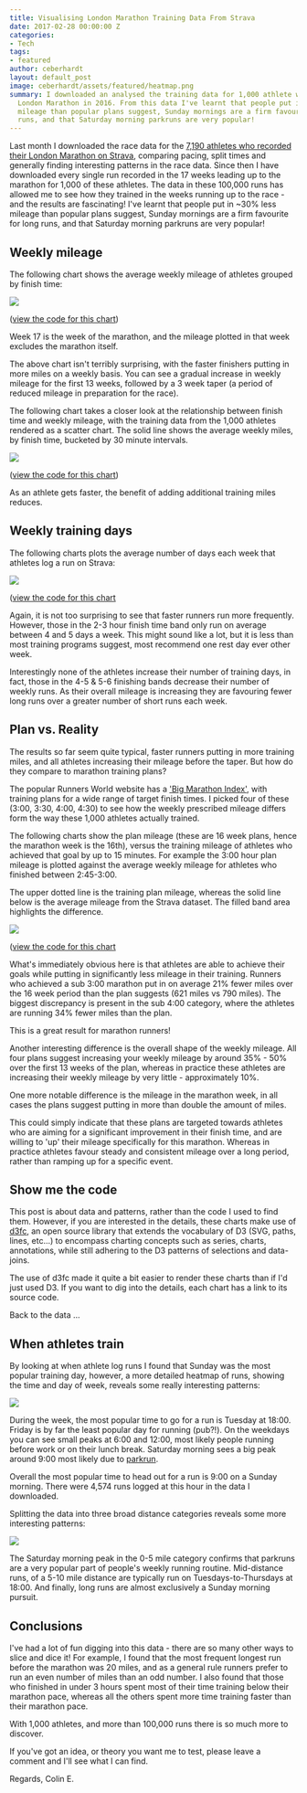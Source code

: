 ```yaml
---
title: Visualising London Marathon Training Data From Strava
date: 2017-02-28 00:00:00 Z
categories:
- Tech
tags:
- featured
author: ceberhardt
layout: default_post
image: ceberhardt/assets/featured/heatmap.png
summary: I downloaded an analysed the training data for 1,000 athlete who ran the
  London Marathon in 2016. From this data I've learnt that people put in ~30% less
  mileage than popular plans suggest, Sunday mornings are a firm favourite for long
  runs, and that Saturday morning parkruns are very popular!
---
```


Last month I downloaded the race data for the [7,190 athletes who recorded their London Marathon on Strava](http://blog.scottlogic.com/2017/01/26/london-marathon-visualising.html), comparing pacing, split times and generally finding interesting patterns in the race data. Since then I have downloaded every single run recorded in the 17 weeks leading up to the marathon for 1,000 of these athletes. The data in these 100,000 runs has allowed me to see how they trained in the weeks running up to the race - and the results are fascinating! I've learnt that people put in ~30% less mileage than popular plans suggest, Sunday mornings are a firm favourite for long runs, and that Saturday morning parkruns are very popular!

## Weekly mileage

The following chart shows the average weekly mileage of athletes grouped by finish time:

<img src="{{ site.baseurl }}/ceberhardt/assets/marathon2/weekly-mileage.png" />

([view the code for this chart](https://bl.ocks.org/ColinEberhardt/2c098c4f9e93f6de827aaf827282a7e1))

Week 17 is the week of the marathon, and the mileage plotted in that week excludes the marathon itself.

The above chart isn't terribly surprising, with the faster finishers putting in more miles on a weekly basis. You can see a gradual increase in weekly mileage for the first 13 weeks, followed by a 3 week taper (a period of reduced mileage in preparation for the race).

The following chart takes a closer look at the relationship between finish time and weekly mileage, with the training data from the 1,000 athletes rendered as a scatter chart. The solid line shows the average weekly miles, by finish time, bucketed by 30 minute intervals.

<img src="{{ site.baseurl }}/ceberhardt/assets/marathon2/mileage-vs-finish.png" />

([view the code for this chart](https://bl.ocks.org/ColinEberhardt/bdf2fb1ac3cfb9b388cfe6c876758a90))

As an athlete gets faster, the benefit of adding additional training miles reduces.

## Weekly training days

The following charts plots the average number of days each week that athletes log a run on Strava:

<img src="{{ site.baseurl }}/ceberhardt/assets/marathon2/training-days.png" />

([view the code for this chart](https://bl.ocks.org/ColinEberhardt/66ae2df764efe8448b9b12c0c699f5b5)

Again, it is not too surprising to see that faster runners run more frequently. However, those in the 2-3 hour finish time band only run on average between 4 and 5 days a week. This might sound like a lot, but it is less than most training programs suggest, most recommend one rest day ever other week.

Interestingly none of the athletes increase their number of training days, in fact, those in the 4-5 & 5-6 finishing bands decrease their number of weekly runs. As their overall mileage is increasing they are favouring fewer long runs over a greater number of short runs each week.

## Plan vs. Reality

The results so far seem quite typical, faster runners putting in more training miles, and all athletes increasing their mileage before the taper. But how do they compare to marathon training plans?

The popular Runners World website has a ['Big Marathon Index'](https://www.runnersworld.co.uk/health/big-marathon-index), with training plans for a wide range of target finish times. I picked four of these (3:00, 3:30, 4:00, 4:30) to see how the weekly prescribed mileage differs form the way these 1,000 athletes actually trained.

The following charts show the plan mileage (these are 16 week plans, hence the marathon week is the 16th), versus the training mileage of athletes who achieved that goal by up to 15 minutes. For example the 3:00 hour plan mileage is plotted against the average weekly mileage for athletes who finished between 2:45-3:00.

The upper dotted line is the training plan mileage, whereas the solid line below is the average mileage from the Strava dataset. The filled band area highlights the difference.

<img src="{{ site.baseurl }}/ceberhardt/assets/marathon2/plan-vs-mileage.png" />

([view the code for this chart](https://bl.ocks.org/ColinEberhardt/32b0782562f83566fa82d2a4f2a2543f)

What's immediately obvious here is that athletes are able to achieve their goals while putting in significantly less mileage in their training. Runners who achieved a sub 3:00 marathon put in on average 21% fewer miles over the 16 week period than the plan suggests (621 miles vs 790 miles). The biggest discrepancy is present in the sub 4:00 category, where the athletes are running 34% fewer miles than the plan.

This is a great result for marathon runners!

Another interesting difference is the overall shape of the  weekly mileage. All four plans suggest increasing your weekly mileage by around 35% - 50% over the first 13 weeks of the plan, whereas in practice these athletes are increasing their weekly mileage by very little - approximately 10%.

One more notable difference is the mileage in the marathon week, in all cases the plans suggest putting in more than double the amount of miles.

This could simply indicate that these plans are targeted towards athletes who are aiming for a significant improvement in their finish time, and are willing to 'up' their mileage specifically for this marathon. Whereas in practice athletes favour steady and consistent mileage over a long period, rather than ramping up for a specific event.

## Show me the code

This post is about data and patterns, rather than the code I used to find them. However, if you are interested in the details, these charts make use of [d3fc](https://d3fc.io), an open source library that extends the vocabulary of D3 (SVG, paths, lines, etc...) to encompass charting concepts such as series, charts, annotations, while still adhering to the D3 patterns of selections and data-joins.

The use of d3fc made it quite a bit easier to render these charts than if I'd just used D3. If you want to dig into the details, each chart has a link to its source code.

Back to the data ...

## When athletes train

By looking at when athlete log runs I found that Sunday was the most popular training day, however, a more detailed heatmap of runs, showing the time and day of week, reveals some really interesting patterns:

<img src="{{ site.baseurl }}/ceberhardt/assets/marathon2/run-heatmap.png" />

During the week, the most popular time to go for a run is Tuesday at 18:00. Friday is by far the least popular day for running (pub?!). On the weekdays you can see small peaks at 6:00 and 12:00, most likely people running before work or on their lunch break. Saturday morning sees a big peak around 9:00 most likely due to [parkrun](http://www.parkrun.com/).

Overall the most popular time to head out for a run is 9:00 on a Sunday morning. There were 4,574 runs logged at this hour in the data I downloaded.

Splitting the data into three broad distance categories reveals some more interesting patterns:

<img src="{{ site.baseurl }}/ceberhardt/assets/marathon2/heatmap-multiples.png" />

The Saturday morning peak in the 0-5 mile category confirms that parkruns are a very popular part of people's weekly running routine. Mid-distance runs, of a 5-10 mile distance are typically run on Tuesdays-to-Thursdays at 18:00. And finally, long runs are almost exclusively a Sunday morning pursuit.

## Conclusions

I've had a lot of fun digging into this data - there are so many other ways to slice and dice it! For example, I found that the most frequent longest run before the marathon was 20 miles, and as a general rule runners prefer to run an even number of miles than an odd number. I also found that those who finished in under 3 hours spent most of their time training below their marathon pace, whereas all the others spent more time training faster than their marathon pace.

With 1,000 athletes, and more than 100,000 runs there is so much more to discover.

If you've got an idea, or theory you want me to test, please leave a comment and I'll see what I can find.

Regards, Colin E.
